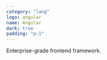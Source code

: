 ```yaml
---
category: "lang"
logo: angular
name: Angular
dark: true
padding: "p-1"
---
```


Enterprise-grade frontend framework.
